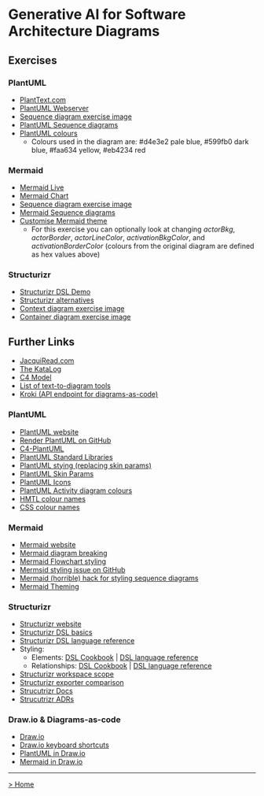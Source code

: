# Generative AI for Software Architecture Diagrams

## Exercises

### PlantUML
- [PlantText.com](https://planttext.com/)
- [PlantUML Webserver](https://www.plantuml.com/plantuml/)
- [Sequence diagram exercise image](../exercises/sequence-exercise.png)
- [PlantUML Sequence diagrams](https://plantuml.com/sequence-diagram)
- [PlantUML colours](https://plantuml.com/color)
  - Colours used in the diagram are: #d4e3e2 pale blue, #599fb0 dark blue, #faa634 yellow, #eb4234 red


### Mermaid
- [Mermaid Live](https://mermaid.live)
- [Mermaid Chart](https://www.mermaidchart.com/play)
- [Sequence diagram exercise image](../exercises/sequence-exercise.png)
- [Mermaid Sequence diagrams](https://mermaid.js.org/syntax/sequenceDiagram.html)
- [Customise Mermaid theme](https://mermaid.js.org/config/theming.html#customizing-themes-with-themevariables)
  - For this exercise you can optionally look at changing *actorBkg*, *actorBorder*, *actorLineColor*, *activationBkgColor*, and *activationBorderColor* (colours from the original diagram are defined as hex values above)

### Structurizr
- [Structurizr DSL Demo](https://structurizr.com/dsl)
- [Structurizr alternatives](https://structurizr.com/products)
- [Context diagram exercise image](../exercises/context-exercise.png)
- [Container diagram exercise image](../exercises/container-exercise.png)


## Further Links
- [JacquiRead.com](https://jacquiread.com)
- [The KataLog](https://github.com/TheKataLog)
- [C4 Model](https://c4model.com)
- [List of text-to-diagram tools](https://xosh.org/text-to-diagram/)
- [Kroki (API endpoint for diagrams-as-code)](https://kroki.io/)

### PlantUML
- [PlantUML website](https://plantuml.com/)
- [Render PlantUML on GitHub](https://stackoverflow.com/questions/32203610/how-to-integrate-uml-diagrams-into-gitlab-or-github/32771815#32771815)
- [C4-PlantUML](https://github.com/plantuml-stdlib/C4-PlantUML)
- [PlantUML Standard Libraries](https://github.com/plantuml/plantuml-stdlib)
- [PlantUML stying (replacing skin params)](https://plantuml.com/style-evolution)
- [PlantUML Skin Params](https://plantuml-documentation.readthedocs.io/en/latest/formatting/all-skin-params.html#)
- [PlantUML Icons](https://plantuml.com/creole#041a1eb0031c373d)
- [PlantUML Activity diagram colours](https://plantuml.com/activity-diagram-beta#5d50889672f6f860)
- [HMTL colour names](https://www.w3schools.com/colors/colors_names.asp)
- [CSS colour names](https://www.w3schools.com/colors/colors_names.asp)

### Mermaid
- [Mermaid website](https://mermaid.js.org/)
- [Mermaid diagram breaking](https://mermaid.js.org/intro/syntax-reference.html#diagram-breaking)
- [Mermaid Flowchart styling](https://mermaid.js.org/syntax/flowchart.html#styling-and-classes)
- [Mermsid styling issue on GitHub](https://github.com/mermaid-js/mermaid/issues/523)
- [Mermaid (horrible) hack for styling sequence diagrams](https://stackoverflow.com/questions/63587556/color-change-of-one-element-in-a-mermaid-sequence-diagram)
- [Mermaid Theming](https://mermaid.js.org/config/theming.html)

### Structurizr
- [Structurizr website](https://structurizr.com/)
- [Structurizr DSL basics](https://docs.structurizr.com/dsl/basics)
- [Structurizr DSL language reference](https://docs.structurizr.com/dsl/language)
- Styling:
  - Elements: [DSL Cookbook](https://docs.structurizr.com/dsl/cookbook/element-styles/) | [DSL language reference](https://docs.structurizr.com/dsl/language#element-style)
  - Relationships: [DSL Cookbook](https://docs.structurizr.com/dsl/cookbook/relationship-styles/) | [DSL language reference](https://docs.structurizr.com/dsl/language#relationship-style)
- [Structurizr workspace scope](https://docs.structurizr.com/workspaces/scope)
- [Structurizr exporter comparison](https://docs.structurizr.com/export/comparison)
- [Strucutrizr Docs](https://docs.structurizr.com/ui/documentation/)
- [Strucutrizr ADRs](https://docs.structurizr.com/ui/decisions/)

### Draw.io & Diagrams-as-code
- [Draw.io](https://app.diagrams.net/)
- [Draw.io keyboard shortcuts](https://viewer.diagrams.net/#Uhttps%3A%2F%2Fviewer.diagrams.net%2Fshortcuts.svg%23%7B%22pageId%22%3A%22150dc974-5404-6732-309c-fd6db42db779%22%7D)
- [PlantUML in Draw.io](https://www.drawio.com/blog/plantuml)
- [Mermaid in Draw.io](https://www.drawio.com/blog/mermaid-diagrams)

---
[> Home](../README.md)